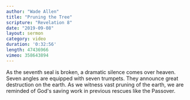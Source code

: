 ```yaml
---
author: "Wade Allen"
title: "Pruning the Tree"
scripture: "Revelation 8"
date: "2019-09-08"
layout: sermon
category: video
duration: '0:32:56' 
length: 47436966
vimeo: 358643894 
---
```


As the seventh seal is broken, a dramatic silence comes over heaven. Seven angles are equipped with seven trumpets. They announce great destruction on the earth. As we witness vast pruning of the earth, we are reminded of God's saving work in previous rescues like the Passover.
